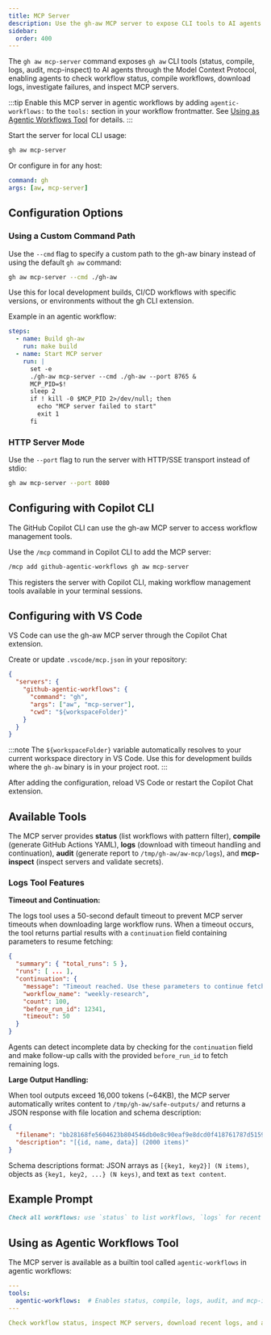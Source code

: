 ```yaml
---
title: MCP Server
description: Use the gh-aw MCP server to expose CLI tools to AI agents via Model Context Protocol, enabling secure workflow management.
sidebar:
  order: 400
---
```


The `gh aw mcp-server` command exposes `gh aw` CLI tools (status, compile, logs, audit, mcp-inspect) to AI agents through the Model Context Protocol, enabling agents to check workflow status, compile workflows, download logs, investigate failures, and inspect MCP servers.

:::tip
Enable this MCP server in agentic workflows by adding `agentic-workflows:` to the `tools:` section in your workflow frontmatter. See [Using as Agentic Workflows Tool](#using-as-agentic-workflows-tool) for details.
:::

Start the server for local CLI usage:

```bash
gh aw mcp-server
```

Or configure in for any host:
```yaml
command: gh
args: [aw, mcp-server]
```

## Configuration Options

### Using a Custom Command Path

Use the `--cmd` flag to specify a custom path to the gh-aw binary instead of using the default `gh aw` command:

```bash
gh aw mcp-server --cmd ./gh-aw
```

Use this for local development builds, CI/CD workflows with specific versions, or environments without the gh CLI extension.

Example in an agentic workflow:
```yaml
steps:
  - name: Build gh-aw
    run: make build
  - name: Start MCP server
    run: |
      set -e
      ./gh-aw mcp-server --cmd ./gh-aw --port 8765 &
      MCP_PID=$!
      sleep 2
      if ! kill -0 $MCP_PID 2>/dev/null; then
        echo "MCP server failed to start"
        exit 1
      fi
```

### HTTP Server Mode

Use the `--port` flag to run the server with HTTP/SSE transport instead of stdio:

```bash
gh aw mcp-server --port 8080
```

## Configuring with Copilot CLI

The GitHub Copilot CLI can use the gh-aw MCP server to access workflow management tools.

Use the `/mcp` command in Copilot CLI to add the MCP server:

```bash
/mcp add github-agentic-workflows gh aw mcp-server
```

This registers the server with Copilot CLI, making workflow management tools available in your terminal sessions.

## Configuring with VS Code

VS Code can use the gh-aw MCP server through the Copilot Chat extension.

Create or update `.vscode/mcp.json` in your repository:

```json
{
  "servers": {
    "github-agentic-workflows": {
      "command": "gh",
      "args": ["aw", "mcp-server"],
      "cwd": "${workspaceFolder}"
    }
  }
}
```

:::note
The `${workspaceFolder}` variable automatically resolves to your current workspace directory in VS Code. Use this for development builds where the `gh-aw` binary is in your project root.
:::

After adding the configuration, reload VS Code or restart the Copilot Chat extension.

## Available Tools

The MCP server provides **status** (list workflows with pattern filter), **compile** (generate GitHub Actions YAML), **logs** (download with timeout handling and continuation), **audit** (generate report to `/tmp/gh-aw/aw-mcp/logs`), and **mcp-inspect** (inspect servers and validate secrets).

### Logs Tool Features

**Timeout and Continuation:**

The logs tool uses a 50-second default timeout to prevent MCP server timeouts when downloading large workflow runs. When a timeout occurs, the tool returns partial results with a `continuation` field containing parameters to resume fetching:

```json
{
  "summary": { "total_runs": 5 },
  "runs": [ ... ],
  "continuation": {
    "message": "Timeout reached. Use these parameters to continue fetching more logs.",
    "workflow_name": "weekly-research",
    "count": 100,
    "before_run_id": 12341,
    "timeout": 50
  }
}
```

Agents can detect incomplete data by checking for the `continuation` field and make follow-up calls with the provided `before_run_id` to fetch remaining logs.

**Large Output Handling:**

When tool outputs exceed 16,000 tokens (~64KB), the MCP server automatically writes content to `/tmp/gh-aw/safe-outputs/` and returns a JSON response with file location and schema description:

```json
{
  "filename": "bb28168fe5604623b804546db0e8c90eaf9e8dcd0f418761787d5159198b4fd8.json",
  "description": "[{id, name, data}] (2000 items)"
}
```

Schema descriptions format: JSON arrays as `[{key1, key2}] (N items)`, objects as `{key1, key2, ...} (N keys)`, and text as `text content`.

## Example Prompt

```markdown
Check all workflows: use `status` to list workflows, `logs` for recent runs, `audit` for failures, then generate a summary report.
```

## Using as Agentic Workflows Tool

The MCP server is available as a builtin tool called `agentic-workflows` in agentic workflows:

```yaml
---
tools:
  agentic-workflows:  # Enables status, compile, logs, audit, and mcp-inspect tools
---

Check workflow status, inspect MCP servers, download recent logs, and audit any failures.
```

